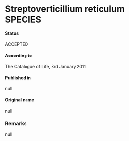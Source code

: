 # Streptoverticillium reticulum SPECIES

#### Status
ACCEPTED

#### According to
The Catalogue of Life, 3rd January 2011

#### Published in
null

#### Original name
null

### Remarks
null
